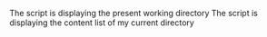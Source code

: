 The script is displaying the present working directory
The script is displaying the content list of my current directory